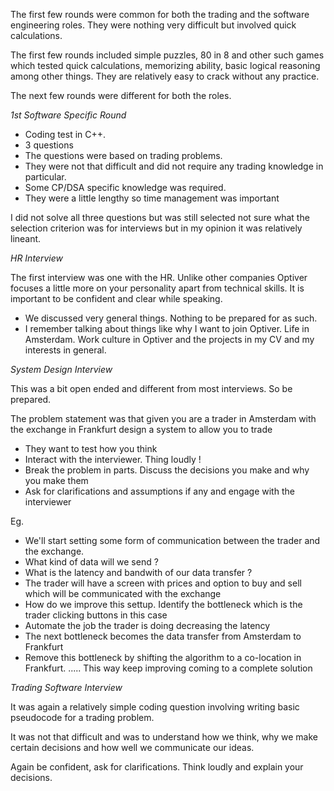 The first few rounds were common for both the trading and the software engineering roles. They were nothing very difficult but involved quick calculations.

The first few rounds included simple puzzles, 80 in 8 and other such games which tested quick calculations, memorizing ability, basic logical reasoning among other things. They are relatively easy to crack without any practice.

The next few rounds were different for both the roles.

*1st Software Specific Round*
- Coding test in C++. 
- 3 questions
- The questions were based on trading problems. 
- They were not that difficult and did not require any trading knowledge in particular. 
- Some CP/DSA specific knowledge was required.
- They were a little lengthy so time management was important

I did not solve all three questions but was still selected not sure what the selection criterion was for interviews but in my opinion it was relatively lineant.

*HR Interview*

The first interview was one with the HR. Unlike other companies Optiver focuses a little more on your personality apart from technical skills. It is important to be confident and clear while speaking.

- We discussed very general things. Nothing to be prepared for as such.
- I remember talking about things like why I want to join Optiver. Life in Amsterdam. Work culture in Optiver and the projects in my CV and my interests in general.

*System Design Interview*

This was a bit open ended and different from most interviews. So be prepared.

The problem statement was that given you are a trader in Amsterdam with the exchange in Frankfurt design a system to allow you to trade

- They want to test how you think
- Interact with the interviewer. Thing loudly !
- Break the problem in parts. Discuss the decisions you make and why you make them
- Ask for clarifications and assumptions if any and engage with the interviewer

Eg. 
- We'll start setting some form of communication between the trader and the exchange.
- What kind of data will we send ?
- What is the latency and bandwith of our data transfer ?
- The trader will have a screen with prices and option to buy and sell which will be communicated with the exchange
- How do we improve this settup. Identify the bottleneck which is the trader clicking buttons in this case
- Automate the job the trader is doing decreasing the latency
- The next bottleneck becomes the data transfer from Amsterdam to Frankfurt
- Remove this bottleneck by shifting the algorithm to a co-location in Frankfurt.
.....
This way keep improving coming to a complete solution

*Trading Software Interview*

It was again a relatively simple coding question involving writing basic pseudocode for a trading problem.

It was not that difficult and was to understand how we think, why we make certain decisions and how well we communicate our ideas.

Again be confident, ask for clarifications. Think loudly and explain your decisions.